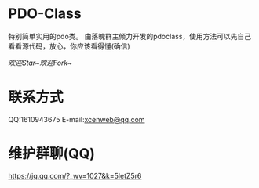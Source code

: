 # PDO-Class
特别简单实用的pdo类。
由落魄群主倾力开发的pdoclass，使用方法可以先自己看看源代码，放心，你应该看得懂(确信)

*欢迎Star~欢迎Fork~*

# 联系方式
QQ:1610943675
E-mail:xcenweb@qq.com

# 维护群聊(QQ)
https://jq.qq.com/?_wv=1027&k=5letZ5r6
